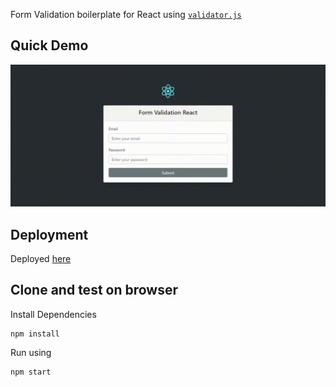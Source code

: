 Form Validation boilerplate for React using [`validator.js`](https://github.com/validatorjs/validator.js)

## Quick Demo

![Demo](react-form-validation.gif)

## Deployment

Deployed [here](https://haseebanwar.github.io/react-form-validation/)

## Clone and test on browser

Install Dependencies

```
npm install
```

Run using

```
npm start
```
